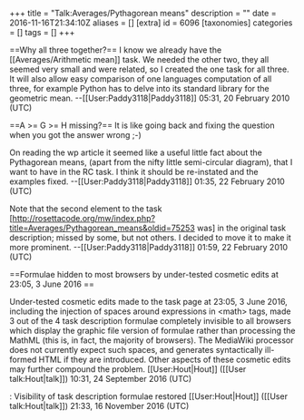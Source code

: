 +++
title = "Talk:Averages/Pythagorean means"
description = ""
date = 2016-11-16T21:34:10Z
aliases = []
[extra]
id = 6096
[taxonomies]
categories = []
tags = []
+++

==Why all three together?==
I know we already have the [[Averages/Arithmetic mean]] task. We needed the other two, they all seemed very small and were related, so I created the one task for all three. It will also allow easy comparison of one languages computation of all three, for example Python has to delve into its standard library for the geometric mean. --[[User:Paddy3118|Paddy3118]] 05:31, 20 February 2010 (UTC)

==A >= G >= H missing?==
It is like going back and fixing the question when you got the answer wrong ;-)

On reading the wp article it seemed like a useful little fact about the Pythagorean means, (apart from the nifty little semi-circular diagram), that I want to have in the RC task. I think it should be re-instated and the examples fixed. --[[User:Paddy3118|Paddy3118]] 01:35, 22 February 2010 (UTC)

Note that the second element to the task [http://rosettacode.org/mw/index.php?title=Averages/Pythagorean_means&oldid=75253 was] in the original task description; missed by some, but not others. I decided to move it to make it more prominent. --[[User:Paddy3118|Paddy3118]] 01:59, 22 February 2010 (UTC)


==Formulae hidden to most browsers by under-tested cosmetic edits at 23:05, 3 June 2016 ==

Under-tested cosmetic edits made to the task page at 23:05, 3 June 2016, including the injection of spaces around expressions in &lt;math&gt; tags, made 3 out of the 4 task description formulae completely invisible to all browsers which display the graphic file version of formulae rather than processing the MathML (this is, in fact, the majority of browsers). The MediaWiki processor does not currently expect such spaces, and generates syntactically ill-formed HTML if they are introduced. Other aspects of these cosmetic edits may further compound the problem. [[User:Hout|Hout]] ([[User talk:Hout|talk]]) 10:31, 24 September 2016 (UTC)

: Visibility of task description formulae restored [[User:Hout|Hout]] ([[User talk:Hout|talk]]) 21:33, 16 November 2016 (UTC)
